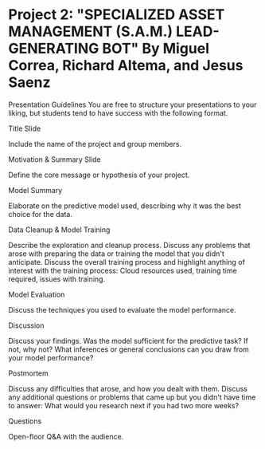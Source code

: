 # Project 2: "SPECIALIZED ASSET MANAGEMENT (S.A.M.) LEAD-GENERATING BOT" By Miguel Correa, Richard Altema, and Jesus Saenz


Presentation Guidelines
You are free to structure your presentations to your liking, but students tend to have success with the following format.


Title Slide

Include the name of the project and group members.



Motivation & Summary Slide

Define the core message or hypothesis of your project.



Model Summary

Elaborate on the predictive model used, describing why it was the best choice for the data.



Data Cleanup & Model Training

Describe the exploration and cleanup process.
Discuss any problems that arose with preparing the data or training the model that you didn't anticipate.
Discuss the overall training process and highlight anything of interest with the training process: Cloud resources used, training time required, issues with training.



Model Evaluation

Discuss the techniques you used to evaluate the model performance.



Discussion

Discuss your findings. Was the model sufficient for the predictive task? If not, why not? What inferences or general conclusions can you draw from your model performance?



Postmortem

Discuss any difficulties that arose, and how you dealt with them.
Discuss any additional questions or problems that came up but you didn't have time to answer: What would you research next if you had two more weeks?



Questions

Open-floor Q&A with the audience.
